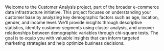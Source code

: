Welcome to the Customer Analysis project, part of the broader e-commerce data infrastructure initiative. This project focuses on understanding your customer base by analyzing key demographic factors such as age, location, gender, and income level. We'll provide insights through descriptive statistics, identify customer segments using cluster analysis, and uncover relationships between demographic variables through chi-square tests. The goal is to equip you with valuable insights that can inform targeted marketing strategies and help optimize business decisions.
